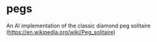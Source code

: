 # pegs
An AI implementation of the classic diamond peg solitaire (https://en.wikipedia.org/wiki/Peg_solitaire)
